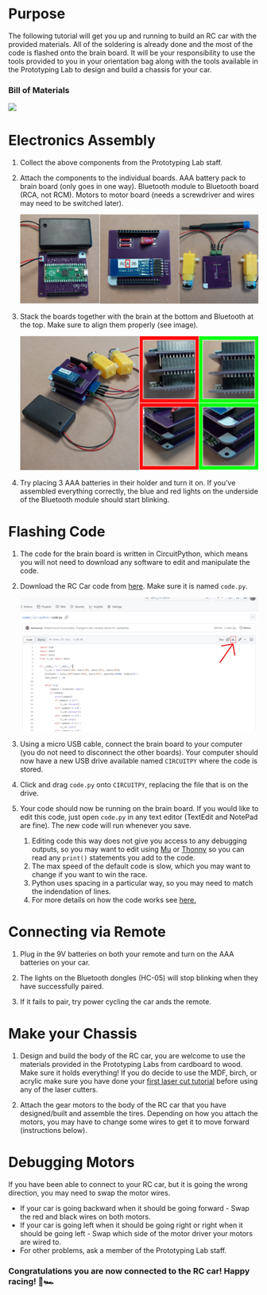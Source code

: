 # Purpose

The following tutorial will get you up and running to build an RC car with the provided materials. All of the soldering is already done and the most of the code is flashed onto the brain board. It will be your responsibility to use the tools provided to you in your orientation bag along with the tools available in the Prototyping Lab to design and build a chassis for your car.

### Bill of Materials

![](/assets/tutorial/component_layout.svg)


# Electronics Assembly

1. Collect the above components from the Prototyping Lab staff.

1. Attach the components to the individual boards. AAA battery pack to brain board (only goes in one way). Bluetooth module to Bluetooth board (RCA, not RCM). Motors to motor board (needs a screwdriver and wires may need to be switched later).

    ![Component assembly](assets/tutorial/component_assembly.svg)

1. Stack the boards together with the brain at the bottom and Bluetooth at the top. Make sure to align them properly (see image).

    ![Full assembly](assets/tutorial/full_assembly.svg)

1. Try placing 3 AAA batteries in their holder and turn it on. If you've assembled everything correctly, the blue and red lights on the underside of the Bluetooth module should start blinking.

# Flashing Code

1. The code for the brain board is written in CircuitPython, which means you will not need to download any software to edit and manipulate the code. 
1. Download the RC Car code from [here](src/python/code.py). Make sure it is named `code.py`.

    ![Image of the button to click](assets/tutorial/dl_code.svg)

1. Using a micro USB cable, connect the brain board to your computer (you do not need to disconnect the other boards). Your computer should now have a new USB drive available named `CIRCUITPY` where the code is stored.
1. Click and drag `code.py` onto `CIRCUITPY`, replacing the file that is on the drive.
1. Your code should now be running on the brain board. If you would like to edit this code, just open `code.py` in any text editor (TextEdit and NotePad are fine). The new code will run whenever you save.
    1. Editing code this way does not give you access to any debugging outputs, so you may want to edit using [Mu](https://codewith.mu/en/download) or [Thonny](https://thonny.org/) so you can read any `print()` statements you add to the code.
    1. The max speed of the default code is slow, which you may want to change if you want to win the race.
    1. Python uses spacing in a particular way, so you may need to match the indendation of lines.
    1. For more details on how the code works see [here.](src/README.md)

# Connecting via Remote
1. Plug in the 9V batteries on both your remote and turn on the AAA batteries on your car.

1. The lights on the Bluetooth dongles (HC-05) will stop blinking when they have successfully paired.

1. If it fails to pair, try power cycling the car ands the remote.

# Make your Chassis
1. Design and build the body of the RC car, you are welcome to use the materials provided in the Prototyping Labs from cardboard to wood. Make sure it holds everything! If you do decide to use the MDF, birch, or acrylic make sure you have done your [first laser cut tutorial](https://gixlabs.github.io/how_to/first_lasercut.html) before using any of the laser cutters.

1. Attach the gear motors to the body of the RC car that you have designed/built and assemble the tires. Depending on how you attach the motors, you may have to change some wires to get it to move forward (instructions below).

# Debugging Motors
If you have been able to connect to your RC car, but it is going the wrong direction, you may need to swap the motor wires.
- If your car is going backward when it should be going forward - Swap the red and black wires on both motors.
- If your car is going left when it should be going right or right when it should be going left - Swap which side of the motor driver your motors are wired to.
- For other problems, ask a member of the Prototyping Lab staff.

### Congratulations you are now connected to the RC car! Happy racing! 🏁🏎
